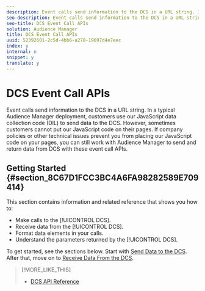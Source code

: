 ```yaml
---
description: Event calls send information to the DCS in a URL string. In a typical Audience Manager deployment, customers use our JavaScript data collection code (DIL) to send data to the DCS. However, sometimes customers cannot put our JavaScript code on their pages. If company policies or other technical issues prevent you from placing our JavaScript code on your pages, you can still work with Audience Manager to send and return data from DCS with these event call APIs.
seo-description: Event calls send information to the DCS in a URL string. In a typical Audience Manager deployment, customers use our JavaScript data collection code (DIL) to send data to the DCS. However, sometimes customers cannot put our JavaScript code on their pages. If company policies or other technical issues prevent you from placing our JavaScript code on your pages, you can still work with Audience Manager to send and return data from DCS with these event call APIs.
seo-title: DCS Event Call APIs
solution: Audience Manager
title: DCS Event Call APIs
uuid: 52392601-2c5d-4bb6-a278-19697d4e7eec
index: y
internal: n
snippet: y
translate: y
---
```


# DCS Event Call APIs

Event calls send information to the DCS in a URL string. In a typical Audience Manager deployment, customers use our JavaScript data collection code (DIL) to send data to the DCS. However, sometimes customers cannot put our JavaScript code on their pages. If company policies or other technical issues prevent you from placing our JavaScript code on your pages, you can still work with Audience Manager to send and return data from DCS with these event call APIs.

## Getting Started {#section_8C67D1FCC3BC4A6FA98282589E709414}

This section contains information and related reference that shows you how to:

* Make calls to the [!UICONTROL DCS]. 
* Receive data from the [!UICONTROL DCS]. 
* Format data elements in your calls. 
* Understand the parameters returned by the [!UICONTROL DCS].

To get started, see the sections below. Start with [Send Data to the DCS](../../../c_api/dcs-intro/dcs-event-calls/dcs-url-send.md#concept_9F6C569C1E444002ADF2A43516A9F284). After that, move on to [Receive Data From the DCS](../../../c_api/dcs-intro/dcs-event-calls/dcs-url-receive.md#concept_1219EE35E91548F899E2FFE60C107841).

>[!MORE_LIKE_THIS]
>
>* [DCS API Reference](dcs-api-reference.md#concept_DCDCAF1BB264442A86A2C007AD4BF366)
